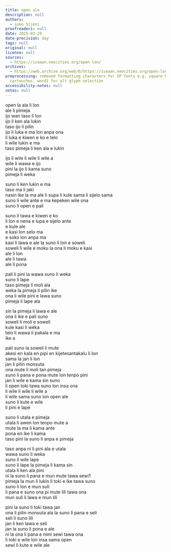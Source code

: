 ```yaml
---
title: open ale
description: null
authors:
  - soko Sijeni
proofreaders: null
date: 2025-03-29
date-precision: day
tags: null
original: null
license: null
sources:
  - https://ivaaan.neocities.org/open-lon/
archives:
  - https://web.archive.org/web/0/https://ivaaan.neocities.org/open-lon/
preprocessing: removed formatting characters for SP fonts e.g. square brackets for
  cartouches, word1 for alt glyph selection
accessibility-notes: null
notes: null
---
```


open la ala li lon  
ale li pimeja  
ijo wan taso li lon  
ijo li ken ala lukin  
taso ijo li pilin  
ijo li luka e ma lon anpa ona  
li luka e kiwen e ko e telo  
li wile lukin e ma  
taso pimeja li ken ala e lukin

ijo li wile li wile li wile a  
wile li wawa e ijo  
pini la ijo li kama suno  
pimeja li weka

suno li ken lukin e ma  
taso ma li jaki  
nasin ike la ma ale li supa li kule sama li sijelo sama  
suno li wile ante e ma kepeken wile ona  
suno li open e pali

suno li tawa e kiwen e ko  
li lon e nena e lupa e sijelo ante  
e kule ale  
e kasi lon selo ma  
e soko lon anpa ma  
kasi li lawa e ale la suno li lon e soweli  
soweli li wile e moku la ona li moku e kasi  
ale li lon  
ale li tawa  
ale li pona

pali li pini la wawa suno li weka  
suno li lape  
taso pimeja li moli ala  
weka la pimeja li pilin ike  
ona li wile pini e lawa suno  
pimeja li lape ala

sin la pimeja li lawa e ale  
ona li ike e pali suno  
soweli li moli e soweli  
kule kasi li weka  
telo li wawa li pakala e ma  
ike a

pali suno la soweli li mute  
akesi en kala en pipi en kijetesantakalu li lon  
sama la jan li lon  
jan li pilin monsuta  
ona mute li moli tan pimeja  
suno li pana e pona mute lon tenpo pini  
jan li wile e kama sin suno  
li open toki tawa suno lon insa ona  
li wile li wile li wile a  
li wile sama suno lon open ale  
suno li kute e wile  
li pini e lape

suno li utala e pimeja  
utala li awen lon tenpo mute a  
mute la ma li kama ante  
pona en ike li kama  
taso pini la suno li anpa e pimeja

taso anpa ni li pini ala e utala  
wawa suno li weka  
suno li wile lape  
suno li lape la pimeja li kama sin  
utala li ken ala pini  
ni la suno li pana e mun mute tawa sewi1  
pimeja la mun li lukin li toki e ike tawa suno  
suno li lon e mun suli  
li pana e suno ona pi mute lili tawa ona  
mun suli li lawa e mun lili

pini la suno li toki tawa jan  
ona li pilin monsuta ala la suno li pana e seli  
seli li suno lili  
jan li ken lawa e seli  
jan la suno li pona e ale  
ni la ona li pana e nimi sewi tawa ona  
li toki e wile lon insa sama open  
sewi li kute e wile ale